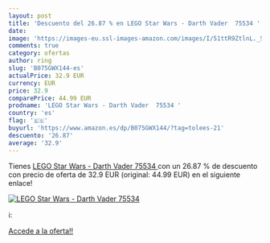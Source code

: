 ```yaml
---
layout: post
title: 'Descuento del 26.87 % en LEGO Star Wars - Darth Vader  75534 '
date: 
image: 'https://images-eu.ssl-images-amazon.com/images/I/51ttR9ZtlnL._SL200_.jpg'
comments: true
category: ofertas
author: ring
slug: 'B075GWX144-es'
actualPrice: 32.9 EUR
currency: EUR
price: 32.9
comparePrice: 44.99 EUR
prodname: 'LEGO Star Wars - Darth Vader  75534 '
country: 'es'
flag: '🇪🇸'
buyurl: 'https://www.amazon.es/dp/B075GWX144/?tag=tolees-21'
descuento: '26.87'
average: '32.9'
---
```


Tienes [LEGO Star Wars - Darth Vader  75534 ](https://www.amazon.es/dp/B075GWX144/?tag=tolees-21) con un 26.87 % de descuento con precio de oferta de 32.9 EUR (original: 44.99 EUR) en el siguiente enlace!

[![LEGO Star Wars - Darth Vader  75534 ](https://images-eu.ssl-images-amazon.com/images/I/51ttR9ZtlnL._SL200_.jpg)](https://www.amazon.es/dp/B075GWX144/?tag=tolees-21)

ℹ️:


[Accede a la oferta!!](https://www.amazon.es/dp/B075GWX144/?tag=tolees-21)
